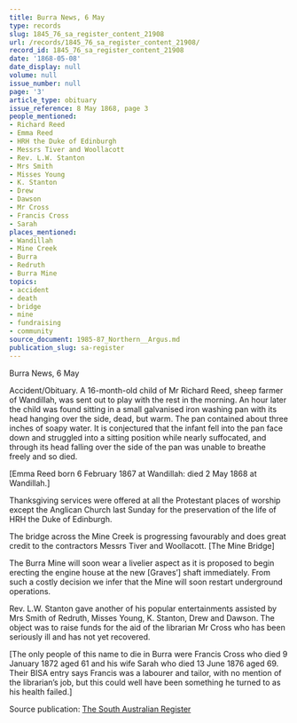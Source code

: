 ```yaml
---
title: Burra News, 6 May
type: records
slug: 1845_76_sa_register_content_21908
url: /records/1845_76_sa_register_content_21908/
record_id: 1845_76_sa_register_content_21908
date: '1868-05-08'
date_display: null
volume: null
issue_number: null
page: '3'
article_type: obituary
issue_reference: 8 May 1868, page 3
people_mentioned:
- Richard Reed
- Emma Reed
- HRH the Duke of Edinburgh
- Messrs Tiver and Woollacott
- Rev. L.W. Stanton
- Mrs Smith
- Misses Young
- K. Stanton
- Drew
- Dawson
- Mr Cross
- Francis Cross
- Sarah
places_mentioned:
- Wandillah
- Mine Creek
- Burra
- Redruth
- Burra Mine
topics:
- accident
- death
- bridge
- mine
- fundraising
- community
source_document: 1985-87_Northern__Argus.md
publication_slug: sa-register
---
```


Burra News, 6 May

Accident/Obituary.  A 16-month-old child of Mr Richard Reed, sheep farmer of Wandillah, was sent out to play with the rest in the morning.  An hour later the child was found sitting in a small galvanised iron washing pan with its head hanging over the side, dead, but warm.  The pan contained about three inches of soapy water.  It is conjectured that the infant fell into the pan face down and struggled into a sitting position while nearly suffocated, and through its head falling over the side of the pan was unable to breathe freely and so died.

[Emma Reed born 6 February 1867 at Wandillah: died 2 May 1868 at Wandillah.]

Thanksgiving services were offered at all the Protestant places of worship except the Anglican Church last Sunday for the preservation of the life of HRH the Duke of Edinburgh.

The bridge across the Mine Creek is progressing favourably and does great credit to the contractors Messrs Tiver and Woollacott.  [The Mine Bridge]

The Burra Mine will soon wear a livelier aspect as it is proposed to begin erecting the engine house at the new [Graves’] shaft immediately.  From such a costly decision we infer that the Mine will soon restart underground operations.

Rev. L.W. Stanton gave another of his popular entertainments assisted by Mrs Smith of Redruth, Misses Young, K. Stanton, Drew and Dawson.  The object was to raise funds for the aid of the librarian Mr Cross who has been seriously ill and has not yet recovered.

[The only people of this name to die in Burra were Francis Cross who died 9 January 1872 aged 61 and his wife Sarah who died 13 June 1876 aged 69.  Their BISA entry says Francis was a labourer and tailor, with no  mention of the librarian’s job, but this could well have been something he turned to as his health failed.]

Source publication: [The South Australian Register](/publications/sa-register/)
